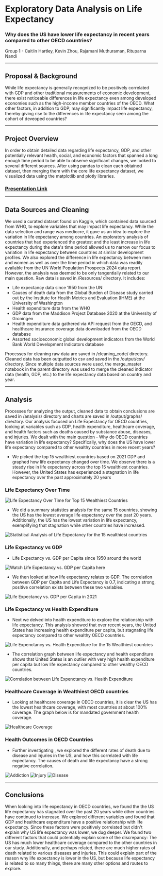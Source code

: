 # Exploratory Data Analysis on Life Expectancy

### Why does the US have lower life expectancy in recent years compared to other OECD countries?

Group 1 - Caitlin Hartley, Kevin Zhou, Rajamani Muthuraman, Rituparna Nandi
***

## Proposal & Background
While life expectancy is generally recognized to be positively correlated with GDP and other traditional measurements of economic development, there exist noticeable differences in life expectancy even among developed economies such as the high-income member countries of the OECD. What other factors, in addition to GDP, may significantly impact life expectancy, thereby giving rise to the differences in life expectancy seen among the cohort of deveoped countries?

***

## Project Overview
In order to obtain detailed data regarding life expectancy, GDP, and other potentially relevant health, social, and economic factors that spanned a long enough time period to be able to observe significant changes, we looked to several different sources. After using pandas to clean each obtained dataset, then merging them with the core life expectancy dataset, we visualized data using the matplotlib and plotly libraries.

### [Presentation Link](https://docs.google.com/presentation/d/1_NJrfP-YOKviRvoZGBxZmtLVZ576CRU_seQEoIyvTLk/edit#slide=id.g27839e5b07d_1_50)
***

## Data Sources and Cleaning

We used a curated dataset found on Kaggle, which contained data sourced from WHO, to explore variables that may impact life expectancy. While the data selection and range was mediocre, it gave us an idea to explore the variation in life expectancy among countries. An exploratory analysis of countries that had experienced the greatest and the least increase in life expectancy during the data's time period allowed us to narrow our focus to variation in life expectancy between countries at similar development profiles.
We also explored the difference in life expectancy between men and women as well as over the time period in which data was readily available from the UN World Population Prospects 2024 data report. However, the analysis was deemed to be only tangentially related to our main question.
Raw data is saved in /Resources/ directory. It includes:
- Life expectancy data since 1950 from the UN
- Causes of death data from the Global Burden of Disease study carried out by the Institute for Health Metrics and Evaluation (IHME) at the University of Washington
- Health expenditure data from the WHO
- GDP data from the Maddison Project Database 2020 at the University of Groningen
- Health expenditure data gathered via API request from the OECD, and healthcare insurance coverage data downloaded from the OECD database
- Assorted socioeconomic global development indicators from the World Bank World Development Indicators database

Processes for cleaning raw data are saved in /cleaning_code/ directory. Cleaned data has been outputted to csv and saved in the /output/csv/ directory.
Since multiple data sources were used, the merge_master notebook in the parent directory was used to merge the cleaned indicator data (health, GDP, etc.) to the life expectancy data based on country and year.
***
## Analysis
Processes for analyzing the output, cleaned data to obtain conclusions are saved in /analysis/ directory and charts are saved in /output/graphs/ directory.
Our analysis focused on Life Expectancy for OECD countries, looking at variables such as GDP, health expenditure, healthcare coverage, and health factors such as deaths caused by substance abuse, diseases, and injuries. We dealt with the main 
question - Why do OECD countries have variation in life expectancy? Specifically, why does the US have lower life expectancy compared to other wealthy countries in more recent years?

- We picked the top 15 wealthiest countries based on 2021 GDP and graphed how life expectancy changed over time. We observe there is a steady rise in life expectancy across the top 15 wealthiest countries. However, the United States has experienced a stagnation in life expectancy over the past approximately 20 years

### Life Expectancy Over Time

![Life Expectancy Over Time for Top 15 Wealthiest Countries](output/graphs/image.png)


- We did a summary statistics analysis for the same 15 countries, showing the US has the lowest average life expectancy over the past 20 years. Additionally, the US has the lowest variation in life expectancy, exemplifying that stagnation while other countries have increased.
  
![Statistical Analysis of Life Expectancy for the 15 wealthiest countries](output/graphs/image-1.png)

### Life Expectancy vs GDP

- Life Expectancy vs. GDP per Capita since 1950 around the world
  
![Watch Life Expectancy vs. GDP per Capita here](https://youtu.be/9rHRsweo4uk)
  

- We then looked at how life expectancy relates to GDP. The correlation between GDP per Capita and Life Expectancy is 0.7, indicating a strong, positive correlation exists between these two variables.
  
![Life Expectancy vs. GDP per Capita in 2021](output/graphs/image-2.png)

### Life Expectancy vs Health Expenditure

- Next we delved into health expenditure to explore the relationship with life expectancy. This analysis showed that over recent years, the United States has increasing health expenditure per capita, but stagnating life expectancy compared to other wealthy OECD countries.
  
![Life Expenctancy vs. Health Expenditure for the 15 Wealthiest countries](output/graphs/image-3.png)

- The correlation graph between life expectancy and health expenditure shows that United States is an outlier with very high health expenditure per capita but low life expectancy compared to other wealthy OECD countries.
  
![Correlation between Life Expenctancy vs. Health Expenditure](output/graphs/image-4.png)

### Healthcare Coverage in Wealthiest OECD countries

- Looking at healthcare coverage in OECD countries, it is clear the US has the lowest healthcare coverage, with most countries at about 100% coverage. The graph below is for mandated government health coverage. 

![Healthcare Coverage](output/graphs/government_health_coverage.png)

### Health Outcomes in OECD Countries

- Further investigating , we explored the different rates of death due to disease and injuries in the US, and how this correlated with life expectancy. The causes of death and life expectancy have a strong negative correlation.

![Addiction](output/graphs/addicition_graphs.png)
![Injury](output/graphs/injuries_graphs.png)
![Disease](output/graphs/disease_graphs.png)

***
## Conclusions

When looking into life expectancy in OECD countries, we found the the US life expectancy has stagnated over the past 20 years while other countries have continued to increase. We explored different variables and found that GDP and healthcare expenditure have a positive relationship with life expectancy. Since these factors were positively correlated but didn't explain why US life expectancy was lower, we dug deeper. We found two different factors that could potentially explain some of the discrepancy: The US has much lower healthcare coverage compared to the other countries in our study. Additionally, and perhaps related, there are much higher rates of death related to various diseases and injuries. This could explain part of the reason why life expectancy is lower in the US, but because life expectancy is related to so many things, there are many other options and routes to explore. 
